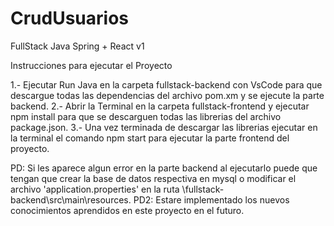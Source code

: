 # CrudUsuarios
FullStack Java Spring + React v1

Instrucciones para ejecutar el Proyecto

1.- Ejecutar Run Java en la carpeta fullstack-backend con VsCode para que descargue todas las dependencias del archivo pom.xm y se ejecute la parte backend.
2.- Abrir la Terminal en la carpeta fullstack-frontend y ejecutar npm install para que se descarguen todas las librerias del archivo package.json.
3.- Una vez terminada de descargar las librerias ejecutar en la terminal el comando npm start para ejecutar la parte frontend del proyecto.

PD: Si les aparece algun error en la parte backend al ejecutarlo puede que tengan que crear la base de datos respectiva en mysql o modificar el archivo 
'application.properties' en la ruta \fullstack-backend\src\main\resources.
PD2: Estare implementado los nuevos conocimientos aprendidos en este proyecto en el futuro.
